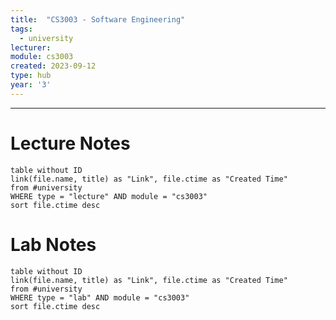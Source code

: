 ```yaml
---
title:  "CS3003 - Software Engineering"
tags:
  - university
lecturer:
module: cs3003
created: 2023-09-12
type: hub
year: '3'
---
```

---
# Lecture Notes

```dataview
table without ID
link(file.name, title) as "Link", file.ctime as "Created Time"
from #university 
WHERE type = "lecture" AND module = "cs3003"
sort file.ctime desc
```

# Lab Notes

```dataview
table without ID
link(file.name, title) as "Link", file.ctime as "Created Time"
from #university
WHERE type = "lab" AND module = "cs3003"
sort file.ctime desc
```